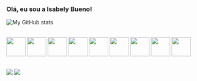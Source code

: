 ### Olá, eu sou a Isabely Bueno!


![My GitHub stats](https://github-readme-stats.vercel.app/api?username=isbueno&show_icons=true&theme=tokyonight)

<div style="display: inline_block"><br>
  <img width="50px" src="https://cdn.jsdelivr.net/gh/devicons/devicon/icons/python/python-original.svg"/>
  <img width="50px" src="https://cdn.jsdelivr.net/gh/devicons/devicon/icons/flask/flask-original.svg" /> 
  <img width="50px" src="https://cdn.jsdelivr.net/gh/devicons/devicon/icons/flutter/flutter-original.svg" />
  <img width="50px" src="https://cdn.jsdelivr.net/gh/devicons/devicon/icons/php/php-original.svg" />
  <img width="50px" src="https://cdn.jsdelivr.net/gh/devicons/devicon/icons/html5/html5-original.svg" />
  <img width="50px" src="https://cdn.jsdelivr.net/gh/devicons/devicon/icons/css3/css3-original.svg" />
  <img width="50px" src="https://cdn.jsdelivr.net/gh/devicons/devicon/icons/javascript/javascript-original.svg" />
  <img width="50px" src="https://cdn.jsdelivr.net/gh/devicons/devicon/icons/c/c-original.svg" />
  <img width="50px" src="https://cdn.jsdelivr.net/gh/devicons/devicon/icons/cplusplus/cplusplus-original.svg" />
</div>

##
<div> 
  <a href = "mailto:23.isabelybueno@gmail.com"><img src="https://img.shields.io/badge/-Gmail-%23333?style=for-the-badge&logo=gmail&logoColor=white" target="_blank"></a>
  <a href="https://www.linkedin.com/in/isabely-fernanda-bueno-vieira-537554236/" target="_blank"><img src="https://img.shields.io/badge/-LinkedIn-%230077B5?style=for-the-badge&logo=linkedin&logoColor=white" target="_blank"></a> 
 
</div>
